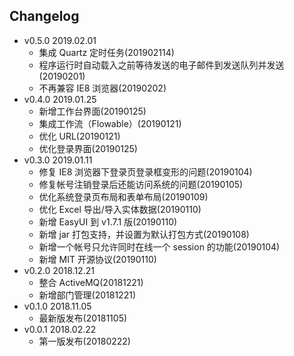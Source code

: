 
## Changelog
- v0.5.0 2019.02.01
  - 集成 Quartz 定时任务(201902114)
  - 程序运行时自动载入之前等待发送的电子邮件到发送队列并发送(20190201)
  - 不再兼容 IE8 浏览器(20190202)
- v0.4.0 2019.01.25
  - 新增工作台界面(20190125)
  - 集成工作流（Flowable）(20190121)
  - 优化 URL(20190121)
  - 优化登录界面(20190125)
- v0.3.0 2019.01.11
  - 修复 IE8 浏览器下登录页登录框变形的问题(20190104)
  - 修复帐号注销登录后还能访问系统的问题(20190105)
  - 优化系统登录页布局和表单布局(20190109)
  - 优化 Excel 导出/导入实体数据(20190110)
  - 新增 EasyUI 到 v1.7.1 版(20190110)
  - 新增 jar 打包支持，并设置为默认打包方式(20190108)
  - 新增一个帐号只允许同时在线一个 session 的功能(20190104)
  - 新增 MIT 开源协议(20190110)
- v0.2.0 2018.12.21
  - 整合 ActiveMQ(20181221)
  - 新增部门管理(20181221)
- v0.1.0 2018.11.05
  - 最新版发布(20181105)
- v0.0.1 2018.02.22
  - 第一版发布(20180222)